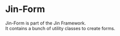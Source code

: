 # Jin-Form

Jin-Form is part of the Jin Framework.  
It contains a bunch of utility classes to create forms.
